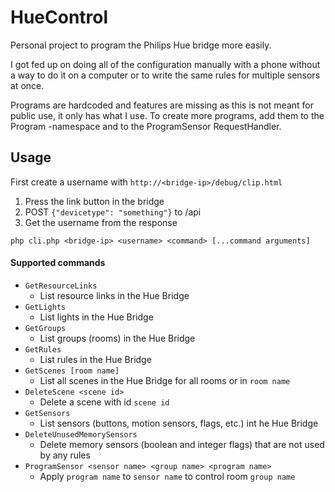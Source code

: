 # HueControl
Personal project to program the Philips Hue bridge more easily.

I got fed up on doing all of the configuration manually with a phone without a way to do it on a computer
or to write the same rules for multiple sensors at once.

Programs are hardcoded and features are missing as this is not meant for public use, it only has what I use.
To create more programs, add them to the Program -namespace and to the ProgramSensor RequestHandler.

## Usage
First create a username with `http://<bridge-ip>/debug/clip.html`
1. Press the link button in the bridge
2. POST `{"devicetype": "something"}` to /api
3. Get the username from the response

`php cli.php <bridge-ip> <username> <command> [...command arguments]`

#### Supported commands
- `GetResourceLinks`
  - List resource links in the Hue Bridge
- `GetLights`
  - List lights in the Hue Bridge
- `GetGroups`
  - List groups (rooms) in the Hue Bridge
- `GetRules`
  - List rules in the Hue Bridge
- `GetScenes [room name]`
  - List all scenes in the Hue Bridge for all rooms or in `room name`
- `DeleteScene <scene id>`
  - Delete a scene with id `scene id`
- `GetSensors`
  - List sensors (buttons, motion sensors, flags, etc.) int he Hue Bridge
- `DeleteUnusedMemorySensors`
  - Delete memory sensors (boolean and integer flags) that are not used by any rules
- `ProgramSensor <sensor name> <group name> <program name>`
  - Apply `program name` to `sensor name` to control room `group name`